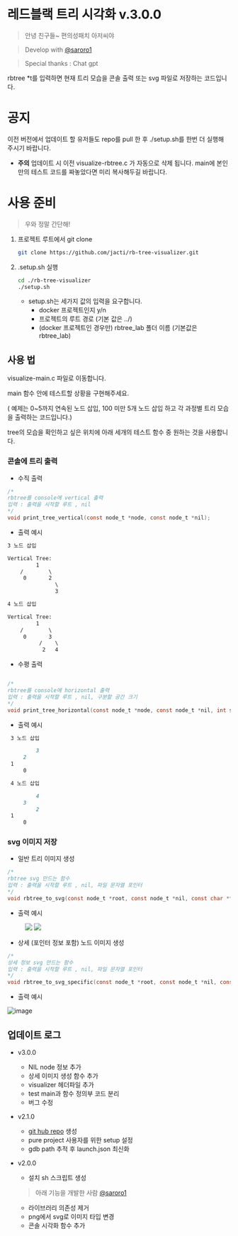 # 레드블랙 트리 시각화 v.3.0.0

> 안녕 친구들~ 편의성패치 아저씨야
> 

> Develop with [@saroro1](https://github.com/saroro1)
> 

> Special thanks : Chat gpt
> 

rbtree *t를 입력하면 현재 트리 모습을 콘솔 출력 또는 svg 파일로 저장하는 코드입니다.

# 공지

이전 버전에서 업데이트 할 유저들도 repo를 pull 한 후 ./setup.sh를 한번 더 실행해 주시기 바랍니다.

- **주의** 업데이트 시 이전 visualize-rbtree.c 가 자동으로 삭제 됩니다. main에 본인만의 테스트 코드를 짜놓았다면 미리 복사해두길 바랍니다.

# 사용 준비

> 우와 정말 간단해!
> 
1. 프로젝트 루트에서 git clone
    
    ```bash
    git clone https://github.com/jacti/rb-tree-visualizer.git
    ```
    
2. .setup.sh 실행
    
    ```bash
    cd ./rb-tree-visualizer
    ./setup.sh
    ```
    
    - setup.sh는 세가지 값의 입력을 요구합니다.
        - docker 프로젝트인지 y/n
        - 프로젝트의 루트 경로 (기본 값은 ../)
        - (docker 프로젝트인 경우만) rbtree_lab 폴더 이름 (기본값은 rbtree_lab)

## 사용 법

visualize-main.c 파일로 이동합니다.

main 함수 안에 테스트할 상황을 구현해주세요.

( 예제는 0~5까지 연속된 노드 삽입, 100 미만 5개 노드 삽입 하고 각 과정별 트리 모습을 출력하는 코드입니다.)

tree의 모습을 확인하고 싶은 위치에 아래 세개의 테스트 함수 중 원하는 것을 사용합니다.

### 콘솔에 트리 출력

- 수직 출력

```c
/*
rbtree를 console에 vertical 출력
입력 : 출력을 시작할 루트 , nil
*/
void print_tree_vertical(const node_t *node, const node_t *nil);
```

- 출력 예시

```markdown
3 노드 삽입 

Vertical Tree:
         1
    /        \
     0       2
               \
               3

4 노드 삽입 

Vertical Tree:
         1
    /        \
     0       3
          /    \
           2   4
```

- 수평 출력

```c

/*
rbtree를 console에 horizontal 출력
입력 : 출력을 시작할 루트 , nil, 구분할 공간 크기
*/
void print_tree_horizontal(const node_t *node, const node_t *nil, int space);
```

- 출력 예시

```markdown
 3 노드 삽입 

         3
     2
 1
     0

 4 노드 삽입 

         4
     3
         2
 1
     0
```

### svg 이미지 저장

- 일반 트리 이미지 생성

```c
/*
rbtree svg 만드는 함수
입력 : 출력을 시작할 루트 , nil, 파일 문자열 포인터
*/
void rbtree_to_svg(const node_t *root, const node_t *nil, const char *filename);
```

- 출력 예시

<figure class="half">  <a href="link"><img src="https://github.com/user-attachments/assets/9bc535b7-ab8b-4b01-9a63-8a7daccaa74e"></a>  <a href="link"><img src="https://github.com/user-attachments/assets/18a785d6-9b41-479b-8623-b2254cc37b59"></a> </figure>

- 상세 (포인터 정보 포함) 노드 이미지 생성

```c
/*
상세 정보 svg 만드는 함수
입력 : 출력을 시작할 루트 , nil, 파일 문자열 포인터
*/
void rbtree_to_svg_specific(const node_t *root, const node_t *nil, const char *filename);
```

- 출력 예시

![image](https://github.com/user-attachments/assets/f8bd7442-6807-4a34-8f52-780079f964c0)

## 업데이트 로그
- v3.0.0
    - NIL node 정보 추가
    - 상세 이미지 생성 함수 추가
    - visualizer 헤더파일 추가
    - test main과 함수 정의부 코드 분리
    - 버그 수정

- v2.1.0
    - [git hub repo](https://github.com/jacti/rb-tree-visualizer.git) 생성
    - pure project 사용자를 위한 setup 설정
    - gdb path 추적 후 launch.json 최신화
- v2.0.0
    - 설치 sh 스크립트 생성
    
    > 아래 기능을 개발한 사람 [@saroro1](https://github.com/saroro1)
    > 
    - 라이브러리 의존성 제거
    - png에서 svg로 이미지 타입 변경
    - 콘솔 시각화 함수 추가
